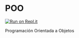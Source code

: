 # POO

[![Run on Repl.it](https://repl.it/badge/github/Theghost-gossip/POO)](https://repl.it/github/Theghost-gossip/POO)

Programación Orientada a Objetos
